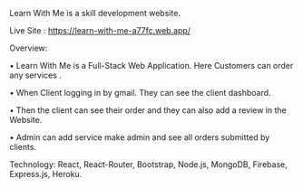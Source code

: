 Learn With Me is a skill development website.

Live Site : https://learn-with-me-a77fc.web.app/

Overview:

• Learn With Me is a Full-Stack Web Application. Here Customers can order any services .

• When Client logging in by gmail. They can see the client dashboard.

• Then the client can see their order and they can also add a review in the Website.

• Admin can add service make admin and see all orders submitted by clients.

Technology: React, React-Router, Bootstrap, Node.js, MongoDB, Firebase, Express.js, Heroku.
